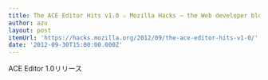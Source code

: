 ```yaml
---
title: The ACE Editor Hits v1.0 ✩ Mozilla Hacks – the Web developer blog
author: azu
layout: post
itemUrl: 'https://hacks.mozilla.org/2012/09/the-ace-editor-hits-v1-0/'
date: '2012-09-30T15:00:00.000Z'
---
```

ACE Editor 1.0リリース
